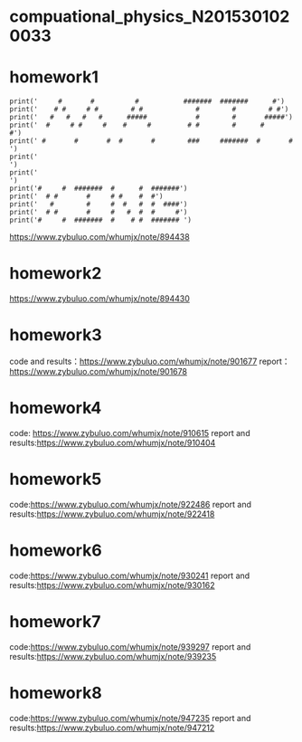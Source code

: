 # compuational_physics_N2015301020033
# homework1
    print('     #       #          #           #######  #######      #')
    print('    # #     # #        # #             #        #        # #')
    print('   #   #   #   #      #####            #        #       #####')
    print('  #     # #     #    #     #         # #        #      #     #')
    print(' #       #       #  #       #        ###     #######  #       # ')
    print('                                                                    ')
    print('                                                                  ')
    print('#     #  #######  #      #  #######')
    print('  # #       #     # #    #  #')
    print('   #        #     #  #   #  #  ####')
    print('  # #       #     #   #  #  #     #')
    print('#     #  #######  #    # #  ####### ')

https://www.zybuluo.com/whumjx/note/894438



# homework2
https://www.zybuluo.com/whumjx/note/894430

# homework3
code and results：https://www.zybuluo.com/whumjx/note/901677
report：https://www.zybuluo.com/whumjx/note/901678

# homework4
code: https://www.zybuluo.com/whumjx/note/910615
report and results:https://www.zybuluo.com/whumjx/note/910404

# homework5
code:https://www.zybuluo.com/whumjx/note/922486
report and results:https://www.zybuluo.com/whumjx/note/922418

# homework6
code:https://www.zybuluo.com/whumjx/note/930241
report and results:https://www.zybuluo.com/whumjx/note/930162

# homework7
code:https://www.zybuluo.com/whumjx/note/939297
report and results:https://www.zybuluo.com/whumjx/note/939235

# homework8
code:https://www.zybuluo.com/whumjx/note/947235
report and results:https://www.zybuluo.com/whumjx/note/947212

